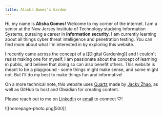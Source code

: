 ```yaml
---
title: Alisha Gomes's Garden
---
```

Hi, my name is **Alisha Gomes!** Welcome to my corner of the internet. I am a senior at the New Jersey Institute of Technology studying Information Systems, pursuing a career in **information security**. I am currently learning about all things cyber threat intelligence and penetration testing. You can find more about what I'm interested in by exploring this website. 

I recently came across the concept of a [[Digital Gardening]] and I couldn't resist making one for myself. I am passionate about the concept of learning in public, and believe that doing so can also benefit others. This website is meant to be a playground - some things might make sense, and some might not. But I'll do my best to make things fun and informative! 

On a more technical note, this website uses [Quartz](https://quartz.jzhao.xyz/) made by [Jacky Zhao](https://jzhao.xyz/), as well as GitHub to host and Obsidian for creating content.

Please reach out to me on [LinkedIn](https://www.linkedin.com/in/alishagomes/) or [email](mailto:alishagomes88@gmail.com) to connect ♡!

![[homepage-photo.png|500]]
